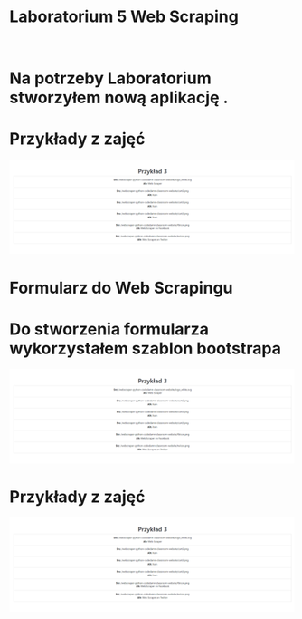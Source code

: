 # Laboratorium 5 Web Scraping
<br>
<h1>Na potrzeby Laboratorium stworzyłem nową aplikację . </h1>
<h1Oczywiście przed dodaniem elementów pobrałem  Beautifulsoup4 oraz lxml . </h1>

# Przykłady z zajęć
![list](/Lab5/Scr/2.PNG "Start")

# Formularz do Web Scrapingu
<h1>Do stworzenia formularza wykorzystałem szablon bootstrapa</h1>

![list](/Lab5/Scr/2.PNG "Start")

# Przykłady z zajęć
![list](/Lab5/Scr/2.PNG "Start")
